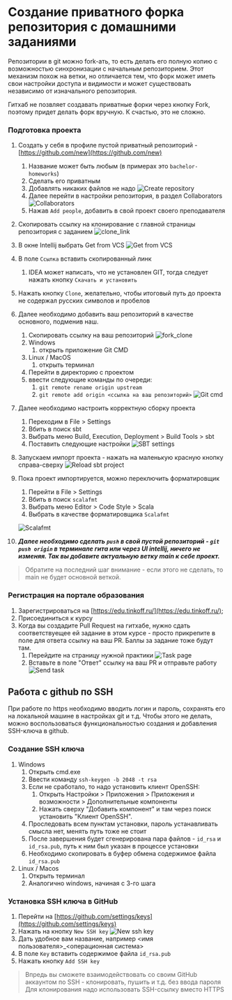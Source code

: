 # Создание приватного форка репозитория с домашними заданиями

Репозитории в git можно fork-ать, то есть делать его полную копию с возможностью синхронизации с начальным репозиторием. 
Этот механизм похож на ветки, но отличается тем, что форк может иметь свои настройки доступа и видимости и может существовать независимо от изначального репозитория.

Гитхаб не позвляет создавать приватные форки через кнопку Fork, поэтому придет делать форк вручную. К счастью, это не сложно.

### Подготовка проекта

1. Создать у себя в профиле пустой приватный репозиторий - [https://github.com/new](https://github.com/new)
   1. Название может быть любым (в примерах это `bachelor-homeworks`)
   2. Сделать его приватным
   3. Добавлять никаких файлов не надо
   ![Create repository](images/create_repository.png "create repository")
   4. Далее перейти в настройки репозитория, в раздел Collaborators
   ![Collaborators](images/collaborators.png "collaborators")
   5. Нажав `Add people`, добавить в свой проект своего преподавателя
2. Скопировать ссылку на клонирование с главной страницы репозитория с заданием
   ![clone_link](images/fork_link.png "clone link")
3. В окне Intellij выбрать Get from VCS
   ![Get from VCS](images/get_from_vcs.png "Get from vcs")
4. В поле `Ссылка` вставить скопированный линк
   1. IDEA может написать, что не установлен GIT, тогда следует нажать кнопку `Скачать и установить`
5. Нажать кнопку `Clone`, желательно, чтобы итоговый путь до проекта не содержал русских символов и пробелов
6. Далее необходимо добавить ваш репозиторий в качестве основного, подменив наш.
   1. Скопировать ссылку на ваш репозиторий
   ![fork_clone](images/fork_link.png "Link to fork")
   1. Windows 
      1. открыть приложение Git CMD
   2. Linux / MacOS
      1. открыть терминал
   3. Перейти в директорию с проектом
   4. ввести следующие команды по очереди:
      1. `git remote rename origin upstream`
      2. `git remote add origin <ссылка на ваш репозиторий>`
   ![Git cmd](images/git_cmd.png "Git cmd")
7. Далее необходимо настроить корректную сборку проекта
   1. Переходим в File > Settings
   2. Вбить в поиск sbt
   3. Выбрать меню Build, Execution, Deployment > Build Tools > sbt
   4. Поставить следующие настройки
    ![SBT settings](images/sbt_settings.png "SBT settings")
8. Запускаем импорт проекта - нажать на маленькую красную кнопку справа-сверху
![Reload sbt project](images/reload_sbt_project.png "Reload sbt project")
9. Пока проект импортируется, можно переключить форматировщик
    1.  Перейти в File > Settings
    2.  Вбить в поиск `scalafmt`
    3.  Выбрать меню Editor > Code Style > Scala
    4.  Выбрать в качестве форматировщика `Scalafmt`
    
    ![Scalafmt](images/scalafmt.png "scalafmt")
10. ***Далее необходимо сделать `push` в свой пустой репозиторий - `git push origin` в терминале гита или через UI intellij, ничего не изменяя. Так вы добавите актуальную ветку main к себе проект.***

> Обратите на последний шаг внимание - если этого не сделать, то main не будет основной веткой.

### Регистрация на портале образования

1. Зарегистрироваться на [https://edu.tinkoff.ru/](https://edu.tinkoff.ru/);
2. Присоединиться к курсу
3. Когда вы создадите Pull Request на гитхабе, нужно сдать соответствуещее ей задание в этом курсе - просто прикрепите в поле для ответа ссылку на ваш PR. Баллы за задание тоже будут там.
   1. Перейдите на страницу нужной практики
   ![Task page](images/task_page.jpeg)
   2. Вставьте в поле "Ответ" ссылку на ваш PR и отправьте работу
   ![Send task](images/pull_request_link.jpeg)

## Работа с github по SSH

При работе по https необходимо вводить логин и пароль, сохранять его на локальной машине в настройках git и т.д. 
Чтобы этого не делать, можно воспользоваться функциональностью создания и добавления SSH-ключа в github.

### Создание SSH ключа

1. Windows
   1. Открыть cmd.exe
   2. Ввести команду `ssh-keygen -b 2048 -t rsa`
   3. Если не сработало, то надо установить клиент OpenSSH:
      1. Открыть Настройки > Приложения > Приложения и возможности > Дополнительные компоненты
      2. Нажать сверху "Добавить компонент" и там через поиск установить "Клиент OpenSSH".
   4. Проследовать всем пунктам установки, пароль устанавливать смысла нет, менять путь тоже не стоит
   5. После завершения будет сгенерирована пара файлов - `id_rsa` и `id_rsa.pub`, путь к ним был указан в процессе установки
   6. Необходимо скопировать в буфер обмена содержимое файла `id_rsa.pub`
2. Linux / Macos
   1. Открыть терминал
   2. Аналогично windows, начиная с 3-го шага

### Установка SSH ключа в GitHub

1. Перейти на [https://github.com/settings/keys](https://github.com/settings/keys)
2. Нажать на кнопку `New SSH key`
   ![New ssh key](images/new_ssh_key.png "new ssh key")
3. Дать удобное вам название, например <имя пользователя>_<операционная система>
4. В поле `Key` вставить содержимое файла `id_rsa.pub`
5. Нажать кнопку `Add SSH key`

> Впредь вы сможете взаимодействовать со своим GitHub аккаунтом по SSH - клонировать, пушить и т.д. без ввода пароля
> Для клонирования надо использовать SSH-ссылку вместо HTTPS